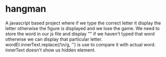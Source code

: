 # hangman
A javascript based project where if we type the correct letter it display the letter otherwise the figure is displayed and we lose the game. We need to store the word in our js file and display "" if we haven't typed that word otherwise we can display that particular letter. 
wordEl.innerText.replace(/\n/g, '') is use to compare it with actual word. innerText doesn't show us hidden element.
